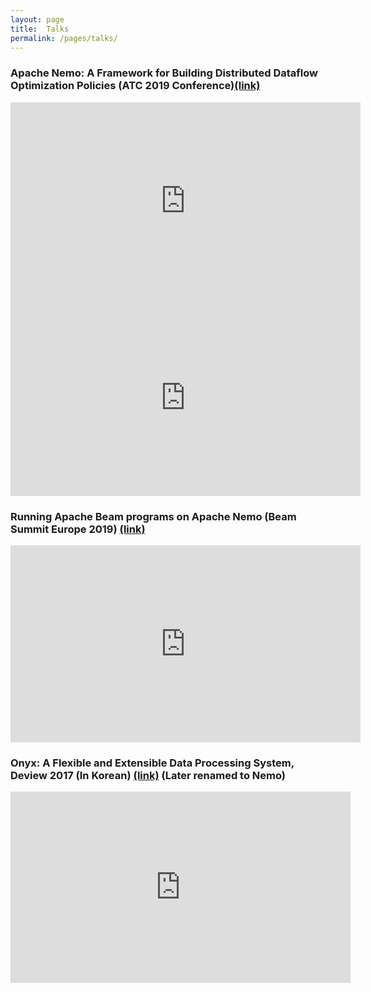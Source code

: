 ```yaml
---
layout: page
title:  Talks
permalink: /pages/talks/
---
```


### Apache Nemo: A Framework for Building Distributed Dataflow Optimization Policies (ATC 2019 Conference)[(link)](https://www.usenix.org/conference/atc19/presentation/yang-youngseok)

<center>
	<iframe width="560" height="315" src="https://www.youtube.com/embed/ZvSFcJlJQng" frameborder="0" allow="accelerometer; autoplay; encrypted-media; gyroscope; picture-in-picture" allowfullscreen></iframe>
	<iframe width="560" height="315" src="https://www.youtube.com/embed/JKNBDQmUBA0" frameborder="0" allow="accelerometer; autoplay; encrypted-media; gyroscope; picture-in-picture" allowfullscreen></iframe>
</center>

### Running Apache Beam programs on Apache Nemo (Beam Summit Europe 2019) [(link)](https://youtu.be/DKxYE8YWF_o)

<center><iframe width="560" height="315" src="https://www.youtube.com/embed/DKxYE8YWF_o" frameborder="0" allow="accelerometer; autoplay; encrypted-media; gyroscope; picture-in-picture" allowfullscreen></iframe></center>


### Onyx: A Flexible and Extensible Data Processing System, Deview 2017 (In Korean) [(link)](https://deview.kr/2017/schedule/197) (Later renamed to Nemo)

<center><iframe src='http://serviceapi.rmcnmv.naver.com/flash/outKeyPlayer.nhn?vid=D789502DAC46B086CF539D6A553FBF3DD2BF&outKey=V126f733a2efaa60bdc1361cffcce4a4f3d6d219d8ef78bd977df61cffcce4a4f3d6d&controlBarMovable=true&jsCallable=true&isAutoPlay=true&skinName=tvcast_white' frameborder='no' scrolling='no' marginwidth='0' marginheight='0' WIDTH='544' HEIGHT='306' allowfullscreen align='center'></iframe></center>


